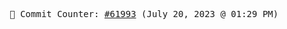 <p align="center">
    <samp>
        📮 Commit Counter: <a href="https://github.com/Javascript-void0/Javascript-void0/commits/main">#61993</a> (July 20, 2023 @ 01:29 PM)
    </samp>
</p>